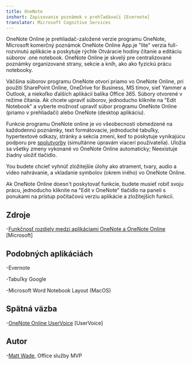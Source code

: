 ```yaml
---
title: OneNote
inshort: Zapisovanie poznámok v prehľadávači [Evernote]
translator: Microsoft Cognitive Services
---
```


OneNote Online je prehliadač-založené verzie programu OneNote, Microsoft
komerčný poznámok OneNote Online App.je \"lite\" verzia
full-rozvinutú aplikácie a poskytuje rýchle Otváracie hodiny
čítanie a editáciu súborov .one notebook. OneNote Online je skvelý pre
centralizované poznámky organizované strany, sekcie a kníh, ako
ako fyzickú prácu notebooky.

Väčšina súborov programu OneNote otvorí priamo vo OneNote Online, pri použití
SharePoint Online, OneDrive for Business, MS tímov, sieť Yammer a Outlook, a
niekoľko ďalších aplikácií balíka Office 365. Súbory otvorené v režime čítania. Ak chcete upraviť
súborov, jednoducho kliknite na \"Edit Notebook\" a vyberte možnosť upraviť
súbor programu OneNote Online (priamo v prehliadači) alebo OneNote (desktop
aplikáciu).

Funkcie programu OneNote online je vo všeobecnosti obmedzené na každodennú
poznámky, text formátovacie, jednoduché tabuľky, hypertextové odkazy, stránky a
sekcia zmení, keď to poskytuje vynikajúcu podporu pre
[spolutvorby](http://icsh.pt/CoAuthoring) (simultánne úpravám
viacerí používatelia). Uložia sa všetky zmeny vykonané vo OneNote Online
automaticky; Neexistuje žiadny uložiť tlačidlo.

You budete chcieť vyhnúť zložitejšie úlohy ako atrament, tvary, audio a
video nahrávanie, a vkladanie symbolov (okrem iného) vo OneNote Online.

Ak OneNote Online doesn\'t poskytovať funkcie, budete musieť robiť svoju prácu,
jednoducho kliknite na \"Edit v OneNote\" tlačidlo na paneli s ponukami na prístup
počítačovú verziu aplikácie a zložitejších funkcií.

Zdroje
---------

-[Funkčnosť rozdiely medzi aplikáciami OneNote a OneNote
    Online](https://support.office.com/en-us/article/Differences-between-using-a-notebook-in-the-browser-and-in-OneNote-a3d1fc13-ac74-456b-b391-b633a62aa83f)
    \[Microsoft\]

Podobných aplikáciách
--------------------

-Evernote

-Tabuľky Google

-Microsoft Word Notebook Layout (MacOS)

Spätná väzba
---------

-[OneNote Online UserVoice](https://onenote.uservoice.com/forums/327183-onenote-online)
    \[UserVoice\]

Autor
---------

-[Matt Wade](https://www.linkedin.com/in/thatmattwade/), Office služby MVP


